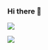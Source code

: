 ### Hi there 👋

<!--
**meysam138m0/meysam138m0** is a ✨ _special_ ✨ repository because its `README.md` (this file) appears on your GitHub profile.

Here are some ideas to get you started:

- 🔭 I’m currently working on ...
- 🌱 I’m currently learning ...
- 👯 I’m looking to collaborate on ...
- 🤔 I’m looking for help with ...
- 💬 Ask me about ...
- 📫 How to reach me: ...
- 😄 Pronouns: ...
- ⚡ Fun fact: ...
-->


<a href="https://visitcount.itsvg.in">
  <img src="https://visitcount.itsvg.in/api?id=Abbas&label=Back-end%20Web%20Developer&color=12&icon=2&pretty=false" />
</a>

[![](https://visitcount.itsvg.in/api?id=Abbas&label=Back-end%20Web%20Developer&color=12&icon=2&pretty=false)](https://visitcount.itsvg.in)
